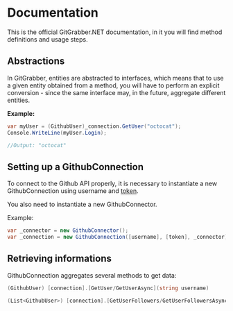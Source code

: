 # Documentation
This is the official GitGrabber.NET documentation, in it you will find method definitions and usage steps.

## Abstractions
In GitGrabber, entities are abstracted to interfaces, which means that to use a given entity obtained from a method, 
you will have to perform an explicit conversion - since the same interface may, in the future, aggregate different entities.

**Example:**

```csharp
var myUser = (GithubUser)_connection.GetUser("octocat");
Console.WriteLine(myUser.Login);

//Output: "octocat"
```

## Setting up a GithubConnection
To connect to the Github API properly, it is necessary to instantiate a new GithubConnection using username and
[token](https://docs.github.com/en/authentication/keeping-your-account-and-data-secure/creating-a-personal-access-token).

You also need to instantiate a new GithubConnector.

Example:

```csharp
var _connector = new GithubConnector();
var _connection = new GithubConnection([username], [token], _connector);
```

## Retrieving informations
GithubConnection aggregates several methods to get data:

```csharp
(GithubUser) [connection].[GetUser/GetUserAsync](string username)
```

```csharp
(List<GithubUser>) [connection].[GetUserFollowers/GetUserFollowersAsync](string username)
```